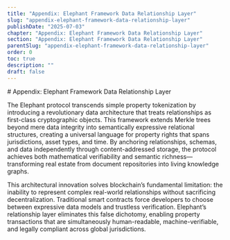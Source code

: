 ```yaml
---
title: "Appendix: Elephant Framework Data Relationship Layer"
slug: "appendix-elephant-framework-data-relationship-layer"
publishDate: "2025-07-03"
chapter: "Appendix: Elephant Framework Data Relationship Layer"
section: "Appendix: Elephant Framework Data Relationship Layer"
parentSlug: "appendix-elephant-framework-data-relationship-layer"
order: 0
toc: true
description: ""
draft: false
---
```


\# Appendix: Elephant Framework Data Relationship Layer

The Elephant protocol transcends simple property tokenization by
introducing a revolutionary data architecture that treats relationships
as first-class cryptographic objects. This framework extends Merkle
trees beyond mere data integrity into semantically expressive relational
structures, creating a universal language for property rights that spans
jurisdictions, asset types, and time. By anchoring relationships,
schemas, and data independently through content-addressed storage, the
protocol achieves both mathematical verifiability and semantic
richness—transforming real estate from document repositories into living
knowledge graphs.

This architectural innovation solves blockchain’s fundamental
limitation: the inability to represent complex real-world relationships
without sacrificing decentralization. Traditional smart contracts force
developers to choose between expressive data models and trustless
verification. Elephant’s relationship layer eliminates this false
dichotomy, enabling property transactions that are simultaneously
human-readable, machine-verifiable, and legally compliant across global
jurisdictions.
